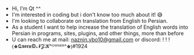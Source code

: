 - Hi, I’m Qt ^^
- I'm interested in coding but i don't know too much about it! 😅
- I'm looking to collaborate on translation from English to Persian.
- As a student I want to help increase the translation of English words into Persian in programs, sites, plugins, and other things, more than before
- U can reach me at mail: naznin.vbo10@gmail.com or discord: ! ! ! ⦅♚𝕼𝖚𝖊𝖊𝖓©𝓝𝓩𝓚^ᴼᵂᴺᴱᴿ^♚⦆#1924
